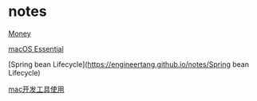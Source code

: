 # notes

[Money](https://engineertang.github.io/notes/Money)

[macOS Essential](https://engineertang.github.io/notes/macOS%20Essential)

[Spring bean Lifecycle](https://engineertang.github.io/notes/Spring bean Lifecycle)

[mac开发工具使用](https://engineertang.github.io/notes/mac开发工具使用)

